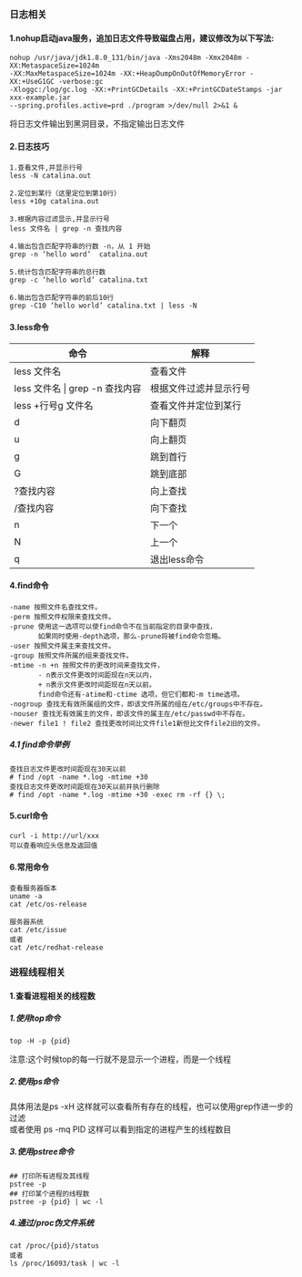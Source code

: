 ### 日志相关
#### 1.nohup启动java服务，追加日志文件导致磁盘占用，建议修改为以下写法:
````shell script
nohup /usr/java/jdk1.8.0_131/bin/java -Xms2048m -Xmx2048m -XX:MetaspaceSize=1024m                                                                                   
-XX:MaxMetaspaceSize=1024m -XX:+HeapDumpOnOutOfMemoryError -XX:+UseG1GC -verbose:gc 
-Xloggc:/log/gc.log -XX:+PrintGCDetails -XX:+PrintGCDateStamps -jar xxx-example.jar 
--spring.profiles.active=prd ./program >/dev/null 2>&1 &
````
将日志文件输出到黑洞目录，不指定输出日志文件

#### 2.日志技巧
````shell script
1.查看文件,并显示行号 
less -N catalina.out

2.定位到某行（这里定位到第10行） 
less +10g catalina.out

3.根据内容过滤显示,并显示行号  
less 文件名 | grep -n 查找内容

4.输出包含匹配字符串的行数 -n，从 1 开始 
grep -n ‘hello word’  catalina.out

5.统计包含匹配字符串的总行数  
grep -c ‘hello world’ catalina.txt

6.输出包含匹配字符串的前后10行 
grep -C10 ‘hello world’ catalina.txt | less -N
`````
#### 3.less命令
|命令|解释
|----|----|
|less 文件名 |查看文件  
|less 文件名 &#124; grep -n 查找内容|根据文件过滤并显示行号
|less +行号g 文件名| 查看文件并定位到某行
|d|向下翻页
|u|向上翻页
|g|跳到首行
|G|跳到底部
|?查找内容|向上查找
|/查找内容|向下查找
|n|下一个
|N|上一个
|q|退出less命令

#### 4.find命令
````shell script
-name 按照文件名查找文件。  
-perm 按照文件权限来查找文件。  
-prune 使用这一选项可以使find命令不在当前指定的目录中查找，  
       如果同时使用-depth选项，那么-prune将被find命令忽略。
-user 按照文件属主来查找文件。  
-group 按照文件所属的组来查找文件。  
-mtime -n +n 按照文件的更改时间来查找文件，  
       - n表示文件更改时间距现在n天以内，  
       + n表示文件更改时间距现在n天以前。
       find命令还有-atime和-ctime 选项，但它们都和-m time选项。    
-nogroup 查找无有效所属组的文件，即该文件所属的组在/etc/groups中不存在。  
-nouser 查找无有效属主的文件，即该文件的属主在/etc/passwd中不存在。  
-newer file1 ! file2 查找更改时间比文件file1新但比文件file2旧的文件。
````
##### 4.1 find命令举例
````shell script
查找日志文件更改时间距现在30天以前
# find /opt -name *.log -mtime +30
查找日志文件更改时间距现在30天以前并执行删除
# find /opt -name *.log -mtime +30 -exec rm -rf {} \;
````

#### 5.curl命令
````shell script
curl -i http://url/xxx
可以查看响应头信息及返回值
````

#### 6.常用命令
````shell script
查看服务器版本
uname -a
cat /etc/os-release

服务器系统
cat /etc/issue
或者
cat /etc/redhat-release 
`````
### 进程线程相关
#### 1.查看进程相关的线程数
##### 1.使用top命令
````shell script
top -H -p {pid}
````
注意:这个时候top的每一行就不是显示一个进程，而是一个线程

##### 2.使用ps命令
具体用法是ps -xH 这样就可以查看所有存在的线程，也可以使用grep作进一步的过滤  
或者使用 ps -mq PID 这样可以看到指定的进程产生的线程数目

##### 3.使用pstree命令
````shell script
## 打印所有进程及其线程
pstree -p 
## 打印某个进程的线程数
pstree -p {pid} | wc -l
````
##### 4.通过/proc伪文件系统
````shell script
cat /proc/{pid}/status 
或者
ls /proc/16093/task | wc -l
````

